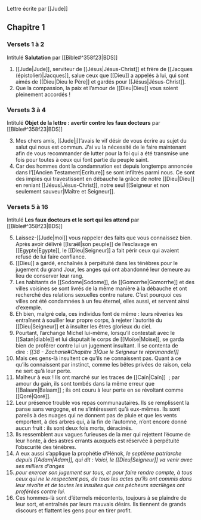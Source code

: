 Lettre écrite par [[Jude]]
## Chapitre 1
### Versets 1 à 2
Intitulé **Salutation** par [[Bible#^358f23|BDS]]

1) [[Jude|Jude]], serviteur de [[Jésus|Jésus-Christ]] et frère de [[Jacques (épistolier)|Jacques]], salue ceux que [[Dieu]] a appelés à lui, qui sont aimés de [[Dieu|Dieu le Père]] et gardés pour [[Jésus|Jésus-Christ]].
2) Que la compassion, la paix et l’amour de [[Dieu|Dieu]] vous soient pleinement accordés !
### Versets 3 à 4
Intitulé **Objet de la lettre : avertir contre les faux docteurs** par [[Bible#^358f23|BDS]]

3) Mes chers amis, [[Jude|j]]’avais le vif désir de vous écrire au sujet du salut qui nous est commun. J’ai vu la nécessité de le faire maintenant afin de vous recommander de lutter pour la foi qui a été transmise une fois pour toutes à ceux qui font partie du peuple saint.
4) Car des hommes dont la condamnation est depuis longtemps annoncée dans l’[[Ancien Testament|Ecriture]] se sont infiltrés parmi nous. Ce sont des impies qui travestissent en débauche la grâce de notre [[Dieu|Dieu]] en reniant [[Jésus|Jésus-Christ]], notre seul [[Seigneur et non seulement sauveur|Maître et Seigneur]].
### Versets 5 à 16
Intitulé **Les faux docteurs et le sort qui les attend** par [[Bible#^358f23|BDS]]

5) Laissez-[[Jude|moi]] vous rappeler des faits que vous connaissez bien. Après avoir délivré [[Israël|son peuple]] de l’esclavage en [[Egypte|Egypte]], le [[Dieu|Seigneur]] a fait périr ceux qui avaient refusé de lui faire confiance.
6) [[Dieu]] a gardé, enchaînés à perpétuité dans les ténèbres pour le jugement du grand Jour, les anges qui ont abandonné leur demeure au lieu de conserver leur rang.
7) Les habitants de [[Sodome|Sodome]], de [[Gomorrhe|Gomorrhe]] et des villes voisines se sont livrés de la même manière à la débauche et ont recherché des relations sexuelles contre nature. C’est pourquoi ces villes ont été condamnées à un feu éternel, elles aussi, et servent ainsi d’exemple.
8) Eh bien, malgré cela, ces individus font de même : leurs rêveries les entraînent à souiller leur propre corps, à rejeter l’autorité du [[Dieu|Seigneur]] et à insulter les êtres glorieux du ciel.
9) Pourtant, l’archange Michel lui-même, lorsqu’il contestait avec le [[Satan|diable]] et lui disputait le corps de [[Moïse|Moïse]], se garda bien de proférer contre lui un jugement insultant. Il se contenta de dire : *[[38 - Zacharie#Chapitre 3|Que le Seigneur te réprimande!]]*
10) Mais ces gens-là insultent ce qu’ils ne connaissent pas. Quant à ce qu’ils connaissent par instinct, comme les bêtes privées de raison, cela ne sert qu’à leur perte.
11) Malheur à eux ! Ils ont marché sur les traces de [[Caïn|Caïn]]  ; par amour du gain, ils sont tombés dans la même erreur que [[Balaam|Balaam]] ; ils ont couru à leur perte en se révoltant comme [[Qoré|Qoré]].
12) Leur présence trouble vos repas communautaires. Ils se remplissent la panse sans vergogne, et ne s’intéressent qu’à eux-mêmes. Ils sont pareils à des nuages qui ne donnent pas de pluie et que les vents emportent, à des arbres qui, à la fin de l’automne, n’ont encore donné aucun fruit : ils sont deux fois morts, déracinés.
13) Ils ressemblent aux vagues furieuses de la mer qui rejettent l’écume de leur honte, à des astres errants auxquels est réservée à perpétuité l’obscurité des ténèbres.
14) A eux aussi s’applique la prophétie d’Hénok, *le septième patriarche depuis [[Adam|Adam]], qui dit : Voici, le [[Dieu|Seigneur]] va venir avec ses milliers d’anges*
15) *pour exercer son jugement sur tous, et pour faire rendre compte, à tous ceux qui ne le respectent pas, de tous les actes qu’ils ont commis dans leur révolte et de toutes les insultes que ces pécheurs sacrilèges ont proférées contre lui.*
16) Ces hommes-là sont d’éternels mécontents, toujours à se plaindre de leur sort, et entraînés par leurs mauvais désirs. Ils tiennent de grands discours et flattent les gens pour en tirer profit.